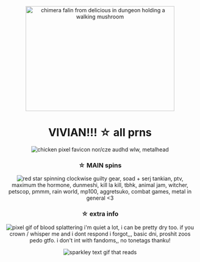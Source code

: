 <p align="center"> <img src="https://64.media.tumblr.com/f776e49a5e2e3e310d932b5de5384571/ae3d6aa5a15a6724-a0/s640x960/ddddea725a39376bc8157901daeed217143f2b7b.pnj" width="390" height="275" alt="chimera falin from delicious in dungeon holding a walking mushroom" /> </p>
<h1 align="center">VIVIAN!!! ☆ all prns</h1>
<p align="center">
<img src="https://64.media.tumblr.com/662aa3b86ba765c8f99a95dd5fa86b95/ab13a976a4e68a06-5a/s75x75_c1/036c53b87a4c51536ac3ac86cd09593ecc8ac3e9.gif" alt="chicken pixel favicon" />
nor/cze audhd wlw, metalhead
</p>
</div>

<h3 align="center">☆ MAIN spins</h3>

<p align="center">
<img src="https://64.media.tumblr.com/e9d5a735458cffccc5c070d53336f1c3/1419020537d2743e-77/s75x75_c1/62124f4a8f46a31f182783432a7827376331587c.gif" alt="red star spinning clockwise" />
guilty gear, soad + serj tankian, ptv, maximum the hormone, dunmeshi, kill la kill, tbhk, animal jam, witcher, petscop, pmmm, rain world, mp100, aggretsuko, combat games, metal in general <3
</p>
</div>

<h3 align="center">☆ extra info</h3>
<p align="center">
<img src="https://64.media.tumblr.com/f57468fd0e968dfcdce28974d3f3a4b6/4149a1d35ab9816c-bc/s75x75_c1/df472fffe7b0b12ad2e4cdf550a8610d17e5c9d7.gif" alt="pixel gif of blood splattering" />
i'm quiet a lot, i can be pretty dry too. if you crown / whisper me and i dont respond i forgot,,, basic dni, proshit zoos pedo gtfo. i don't int with fandoms,, no tonetags thanku!
</p>
</div>

<p align="center">
<img src="https://64.media.tumblr.com/ea859989511cf5395debfb4aa3649bdd/6ff404ca193e35a9-4f/s250x400/d078638f5b2fb28a2160fd34835fb12c6f1b6173.gif" alt="sparkley text gif that reads "i heart wolves" />
</p>
</div>
